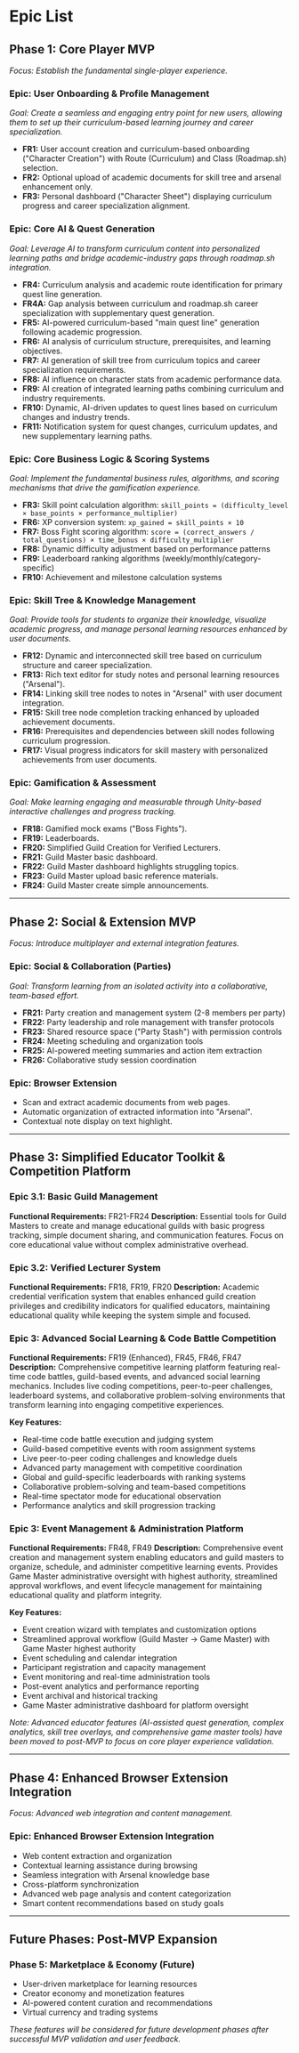 # **Epic List**

## **Phase 1: Core Player MVP**
*Focus: Establish the fundamental single-player experience.*

### **Epic: User Onboarding & Profile Management**
*Goal: Create a seamless and engaging entry point for new users, allowing them to set up their curriculum-based learning journey and career specialization.*
*   **FR1:** User account creation and curriculum-based onboarding ("Character Creation") with Route (Curriculum) and Class (Roadmap.sh) selection.
*   **FR2:** Optional upload of academic documents for skill tree and arsenal enhancement only.
*   **FR3:** Personal dashboard ("Character Sheet") displaying curriculum progress and career specialization alignment.

### **Epic: Core AI & Quest Generation**
*Goal: Leverage AI to transform curriculum content into personalized learning paths and bridge academic-industry gaps through roadmap.sh integration.*
*   **FR4:** Curriculum analysis and academic route identification for primary quest line generation.
*   **FR4A:** Gap analysis between curriculum and roadmap.sh career specialization with supplementary quest generation.
*   **FR5:** AI-powered curriculum-based "main quest line" generation following academic progression.
*   **FR6:** AI analysis of curriculum structure, prerequisites, and learning objectives.
*   **FR7:** AI generation of skill tree from curriculum topics and career specialization requirements.
*   **FR8:** AI influence on character stats from academic performance data.
*   **FR9:** AI creation of integrated learning paths combining curriculum and industry requirements.
*   **FR10:** Dynamic, AI-driven updates to quest lines based on curriculum changes and industry trends.
*   **FR11:** Notification system for quest changes, curriculum updates, and new supplementary learning paths.

### **Epic: Core Business Logic & Scoring Systems**
*Goal: Implement the fundamental business rules, algorithms, and scoring mechanisms that drive the gamification experience.*

*   **FR3:** Skill point calculation algorithm: `skill_points = (difficulty_level × base_points × performance_multiplier)`
*   **FR6:** XP conversion system: `xp_gained = skill_points × 10`
*   **FR7:** Boss Fight scoring algorithm: `score = (correct_answers / total_questions) × time_bonus × difficulty_multiplier`
*   **FR8:** Dynamic difficulty adjustment based on performance patterns
*   **FR9:** Leaderboard ranking algorithms (weekly/monthly/category-specific)
*   **FR10:** Achievement and milestone calculation systems

### **Epic: Skill Tree & Knowledge Management**
*Goal: Provide tools for students to organize their knowledge, visualize academic progress, and manage personal learning resources enhanced by user documents.*
*   **FR12:** Dynamic and interconnected skill tree based on curriculum structure and career specialization.
*   **FR13:** Rich text editor for study notes and personal learning resources ("Arsenal").
*   **FR14:** Linking skill tree nodes to notes in "Arsenal" with user document integration.
*   **FR15:** Skill tree node completion tracking enhanced by uploaded achievement documents.
*   **FR16:** Prerequisites and dependencies between skill nodes following curriculum progression.
*   **FR17:** Visual progress indicators for skill mastery with personalized achievements from user documents.

### **Epic: Gamification & Assessment**
*Goal: Make learning engaging and measurable through Unity-based interactive challenges and progress tracking.*
*   **FR18:** Gamified mock exams ("Boss Fights").
*   **FR19:** Leaderboards.
*   **FR20:** Simplified Guild Creation for Verified Lecturers.
*   **FR21:** Guild Master basic dashboard.
*   **FR22:** Guild Master dashboard highlights struggling topics.
*   **FR23:** Guild Master upload basic reference materials.
*   **FR24:** Guild Master create simple announcements.

---

## **Phase 2: Social & Extension MVP**
*Focus: Introduce multiplayer and external integration features.*

### **Epic: Social & Collaboration (Parties)**
*Goal: Transform learning from an isolated activity into a collaborative, team-based effort.*

*   **FR21:** Party creation and management system (2-8 members per party)
*   **FR22:** Party leadership and role management with transfer protocols
*   **FR23:** Shared resource space ("Party Stash") with permission controls
*   **FR24:** Meeting scheduling and organization tools
*   **FR25:** AI-powered meeting summaries and action item extraction
*   **FR26:** Collaborative study session coordination

### **Epic: Browser Extension**
*   Scan and extract academic documents from web pages.
*   Automatic organization of extracted information into "Arsenal".
*   Contextual note display on text highlight.

---

## **Phase 3: Simplified Educator Toolkit & Competition Platform**

### **Epic 3.1: Basic Guild Management**
**Functional Requirements:** FR21-FR24
**Description:** Essential tools for Guild Masters to create and manage educational guilds with basic progress tracking, simple document sharing, and communication features. Focus on core educational value without complex administrative overhead.

### **Epic 3.2: Verified Lecturer System**
**Functional Requirements:** FR18, FR19, FR20
**Description:** Academic credential verification system that enables enhanced guild creation privileges and credibility indicators for qualified educators, maintaining educational quality while keeping the system simple and focused.

### **Epic 3: Advanced Social Learning & Code Battle Competition**
**Functional Requirements:** FR19 (Enhanced), FR45, FR46, FR47
**Description:** Comprehensive competitive learning platform featuring real-time code battles, guild-based events, and advanced social learning mechanics. Includes live coding competitions, peer-to-peer challenges, leaderboard systems, and collaborative problem-solving environments that transform learning into engaging competitive experiences.

**Key Features:**
*   Real-time code battle execution and judging system
*   Guild-based competitive events with room assignment systems
*   Live peer-to-peer coding challenges and knowledge duels
*   Advanced party management with competitive coordination
*   Global and guild-specific leaderboards with ranking systems
*   Collaborative problem-solving and team-based competitions
*   Real-time spectator mode for educational observation
*   Performance analytics and skill progression tracking

### **Epic 3: Event Management & Administration Platform**
**Functional Requirements:** FR48, FR49
**Description:** Comprehensive event creation and management system enabling educators and guild masters to organize, schedule, and administer competitive learning events. Provides Game Master administrative oversight with highest authority, streamlined approval workflows, and event lifecycle management for maintaining educational quality and platform integrity.

**Key Features:**
*   Event creation wizard with templates and customization options
*   Streamlined approval workflow (Guild Master → Game Master) with Game Master highest authority
*   Event scheduling and calendar integration
*   Participant registration and capacity management
*   Event monitoring and real-time administration tools
*   Post-event analytics and performance reporting
*   Event archival and historical tracking
*   Game Master administrative dashboard for platform oversight

*Note: Advanced educator features (AI-assisted quest generation, complex analytics, skill tree overlays, and comprehensive game master tools) have been moved to post-MVP to focus on core player experience validation.*

---

## **Phase 4: Enhanced Browser Extension Integration**
*Focus: Advanced web integration and content management.*

### **Epic: Enhanced Browser Extension Integration**
*   Web content extraction and organization
*   Contextual learning assistance during browsing
*   Seamless integration with Arsenal knowledge base
*   Cross-platform synchronization
*   Advanced web page analysis and content categorization
*   Smart content recommendations based on study goals

---

## **Future Phases: Post-MVP Expansion**

### **Phase 5: Marketplace & Economy** (Future)
- User-driven marketplace for learning resources
- Creator economy and monetization features
- AI-powered content curation and recommendations
- Virtual currency and trading systems

*These features will be considered for future development phases after successful MVP validation and user feedback.*